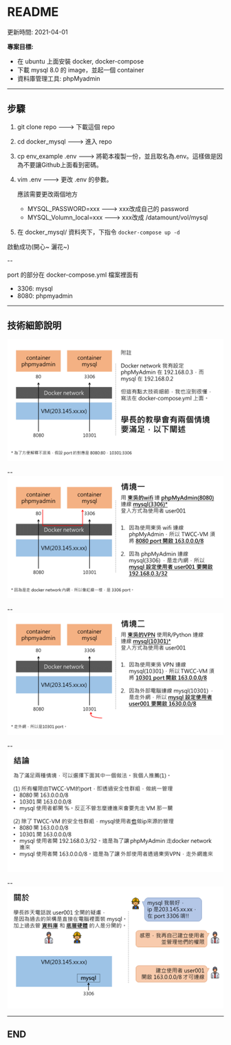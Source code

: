 # README

更新時間: 2021-04-01

**專案目標:**

- 在 ubuntu 上面安裝 docker, docker-compose
- 下載 mysql 8.0 的 image，並起一個 container
- 資料庫管理工具: phpMyadmin

---

## 步驟

1. git clone repo   ---> 下載這個 repo
2. cd docker_mysql  ---> 進入 repo
3. cp env_example .env  ---> 將範本複製一份，並且取名為.env。這樣做是因為不要讓Github上面看到密碼。
4. vim .env  ---> 更改 .env 的參數。

    應該需要更改兩個地方

    - MYSQL_PASSWORD=xxx  ---> xxx改成自己的 password
    - MYSQL_Volumn_local=xxx  ---> xxx改成 /datamount/vol/mysql

5. 在 docker_mysql/ 資料夾下，下指令 `docker-compose up -d`

啟動成功(開心~ 灑花~)

--

port 的部分在 docker-compose.yml 檔案裡面有

- 3306: mysql
- 8080: phpmyadmin

---

## 技術細節說明

![image01](/image/image01.PNG)

--
![image02](/image/image02.PNG)

--
![image03](/image/image03.PNG)

--
![image04](/image/image04.PNG)

--
![image05](/image/image05.PNG)

---

## END

